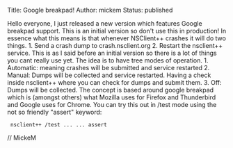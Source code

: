 Title: Google breakpad!
Author: mickem
Status: published

Hello everyone, I just released a new version which features Google
breakpad support. This is an initial version so don't use this in
production! In essence what this means is that whenever NSClient++
crashes it will do two things. 1. Send a crash dump to
crash.nsclient.org 2. Restart the nsclient++ service. This is as I said
before an initial version so there is a lot of things you cant really
use yet. The idea is to have tree modes of operation. 1. Automatic:
meaning crashes will be submitted and service restarted 2. Manual: Dumps
will be collected and service restarted. Having a check inside
nsclient++ where you can check for dumps and submit them. 3. Off: Dumps
will be collected. The concept is based around google breakpad which is
(amongst others) what Mozilla uses for Firefox and Thunderbird and
Google uses for Chrome. You can try this out in /test mode using the not
so friendly "assert" keyword:

     nsclient++ /test ... ... assert 

// MickeM
